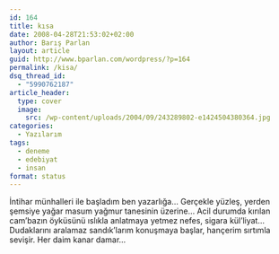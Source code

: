 ```yaml
---
id: 164
title: kısa
date: 2008-04-28T21:53:02+02:00
author: Barış Parlan
layout: article
guid: http://www.bparlan.com/wordpress/?p=164
permalink: /kisa/
dsq_thread_id:
  - "5990762187"
article_header:
  type: cover
  image:
    src: /wp-content/uploads/2004/09/243289802-e1424504380364.jpg
categories:
  - Yazılarım
tags:
  - deneme
  - edebiyat
  - insan
format: status
---
```


İntihar münhalleri ile başladım ben yazarlığa&#8230; Gerçekle yüzleş, yerden şemsiye yağar masum yağmur tanesinin üzerine&#8230; Acil durumda kırılan cam&#8217;bazın öyküsünü ıslıkla anlatmaya yetmez nefes, sigara kül&#8217;liyat&#8230; Dudaklarını aralamaz sandık&#8217;larım konuşmaya başlar, hançerim sırtımla sevişir. Her daim kanar damar&#8230;
